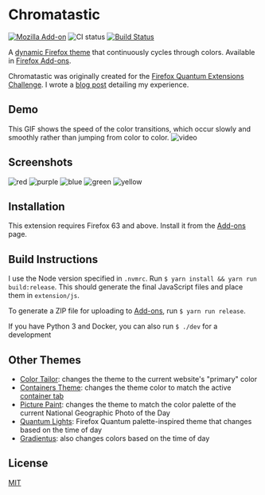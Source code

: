 # Chromatastic

[![Mozilla Add-on](https://img.shields.io/amo/v/chromatastic)](https://addons.mozilla.org/en-US/firefox/addon/chromatastic/)
![CI status](https://github.com/dguo/chromatastic/workflows/CI/badge.svg)
[![Build Status](https://travis-ci.org/dguo/chromatastic.svg?branch=master)](https://travis-ci.org/dguo/chromatastic)

A [dynamic Firefox
theme](https://developer.mozilla.org/en-US/Add-ons/Themes/Theme_concepts#Dynamic_themes)
that continuously cycles through colors. Available in [Firefox
Add-ons](https://addons.mozilla.org/en-US/firefox/addon/chromatastic/).

Chromatastic was originally created for the [Firefox Quantum Extensions
Challenge](https://extensionschallenge.com/). I wrote a [blog
post](https://www.dannyguo.com/blog/building-dynamic-firefox-themes/) detailing
my experience.

## Demo

This GIF shows the speed of the color transitions, which occur slowly and smoothly
rather than jumping from color to color.
![video](https://i.imgur.com/qRwh1WU.gif)

## Screenshots

![red](https://i.imgur.com/ePaCPdR.png)
![purple](https://i.imgur.com/spZLFrq.png)
![blue](https://i.imgur.com/lFPKI9e.png)
![green](https://i.imgur.com/mKMHnbf.png)
![yellow](https://i.imgur.com/CZXVsP5.png)

## Installation

This extension requires Firefox 63 and above. Install it from the
[Add-ons](https://addons.mozilla.org/en-US/firefox/addon/chromatastic/) page.

## Build Instructions

I use the Node version specified in `.nvmrc`. Run `$ yarn install && yarn run
build:release`. This should generate the final JavaScript files and place
them in `extension/js`.

To generate a ZIP file for uploading to [Add-ons](https://addons.mozilla.org/),
run `$ yarn run release`.

If you have Python 3 and Docker, you can also run `$ ./dev` for a development

## Other Themes

* [Color Tailor](https://addons.mozilla.org/en-US/firefox/addon/color-tailor/): changes the theme to the current website's "primary" color
* [Containers Theme](https://addons.mozilla.org/en-US/firefox/addon/containers-theme/): changes the theme color to match the active [container tab](https://addons.mozilla.org/en-US/firefox/addon/multi-account-containers/)
* [Picture Paint](https://addons.mozilla.org/en-US/firefox/addon/picture-paint/): changes the theme to match the color palette of the current National Geographic Photo of the Day
* [Quantum Lights](https://addons.mozilla.org/en-US/firefox/addon/quantum-lights-dynamic/): Firefox Quantum palette-inspired theme that changes based on the time of day
* [Gradientus](https://addons.mozilla.org/en-US/firefox/addon/gradientus/): also changes colors based on the time of day

## License

[MIT](https://github.com/dguo/chromatastic/blob/master/LICENSE)
